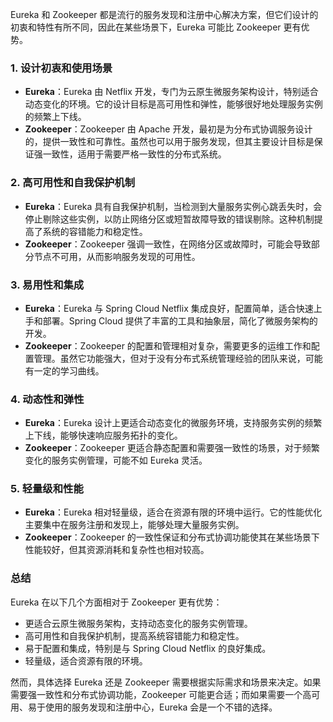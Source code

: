 Eureka 和 Zookeeper 都是流行的服务发现和注册中心解决方案，但它们设计的初衷和特性有所不同，因此在某些场景下，Eureka 可能比 Zookeeper 更有优势。
### 1. 设计初衷和使用场景

- **Eureka**：Eureka 由 Netflix 开发，专门为云原生微服务架构设计，特别适合动态变化的环境。它的设计目标是高可用性和弹性，能够很好地处理服务实例的频繁上下线。
- **Zookeeper**：Zookeeper 由 Apache 开发，最初是为分布式协调服务设计的，提供一致性和可靠性。虽然也可以用于服务发现，但其主要设计目标是保证强一致性，适用于需要严格一致性的分布式系统。
### 2. 高可用性和自我保护机制

- **Eureka**：Eureka 具有自我保护机制，当检测到大量服务实例心跳丢失时，会停止剔除这些实例，以防止网络分区或短暂故障导致的错误剔除。这种机制提高了系统的容错能力和稳定性。
- **Zookeeper**：Zookeeper 强调一致性，在网络分区或故障时，可能会导致部分节点不可用，从而影响服务发现的可用性。
### 3. 易用性和集成

- **Eureka**：Eureka 与 Spring Cloud Netflix 集成良好，配置简单，适合快速上手和部署。Spring Cloud 提供了丰富的工具和抽象层，简化了微服务架构的开发。
- **Zookeeper**：Zookeeper 的配置和管理相对复杂，需要更多的运维工作和配置管理。虽然它功能强大，但对于没有分布式系统管理经验的团队来说，可能有一定的学习曲线。
### 4. 动态性和弹性

- **Eureka**：Eureka 设计上更适合动态变化的微服务环境，支持服务实例的频繁上下线，能够快速响应服务拓扑的变化。
- **Zookeeper**：Zookeeper 更适合静态配置和需要强一致性的场景，对于频繁变化的服务实例管理，可能不如 Eureka 灵活。
### 5. 轻量级和性能

- **Eureka**：Eureka 相对轻量级，适合在资源有限的环境中运行。它的性能优化主要集中在服务注册和发现上，能够处理大量服务实例。
- **Zookeeper**：Zookeeper 的一致性保证和分布式协调功能使其在某些场景下性能较好，但其资源消耗和复杂性也相对较高。
### 总结
Eureka 在以下几个方面相对于 Zookeeper 更有优势：

- 更适合云原生微服务架构，支持动态变化的服务实例管理。
- 高可用性和自我保护机制，提高系统容错能力和稳定性。
- 易于配置和集成，特别是与 Spring Cloud Netflix 的良好集成。
- 轻量级，适合资源有限的环境。

然而，具体选择 Eureka 还是 Zookeeper 需要根据实际需求和场景来决定。如果需要强一致性和分布式协调功能，Zookeeper 可能更合适；而如果需要一个高可用、易于使用的服务发现和注册中心，Eureka 会是一个不错的选择。
